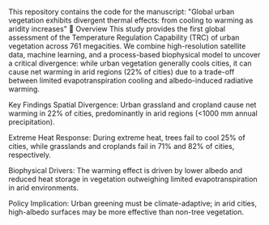 This repository contains the code for the manuscript:
"Global urban vegetation exhibits divergent thermal effects: from cooling to warming as aridity increases"
📖 Overview
This study provides the first global assessment of the Temperature Regulation Capability (TRC) of urban vegetation across 761 megacities. We combine high-resolution satellite data, machine learning, and a process-based biophysical model to uncover a critical divergence: while urban vegetation generally cools cities, it can cause net warming in arid regions (22% of cities) due to a trade-off between limited evapotranspiration cooling and albedo-induced radiative warming.

Key Findings
Spatial Divergence: Urban grassland and cropland cause net warming in 22% of cities, predominantly in arid regions (<1000 mm annual precipitation).

Extreme Heat Response: During extreme heat, trees fail to cool 25% of cities, while grasslands and croplands fail in 71% and 82% of cities, respectively.

Biophysical Drivers: The warming effect is driven by lower albedo and reduced heat storage in vegetation outweighing limited evapotranspiration in arid environments.

Policy Implication: Urban greening must be climate-adaptive; in arid cities, high-albedo surfaces may be more effective than non-tree vegetation.
